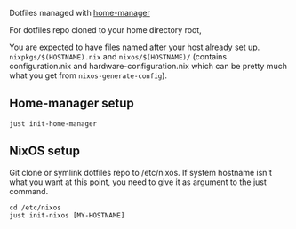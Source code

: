 Dotfiles managed with [home-manager](https://github.com/rycee/home-manager)

For dotfiles repo cloned to your home directory root,

You are expected to have files named after your host already set up.
`nixpkgs/$(HOSTNAME).nix` and `nixos/$(HOSTNAME)/` (contains configuration.nix
and hardware-configuration.nix which can be pretty much what you get from
`nixos-generate-config`).

## Home-manager setup

    just init-home-manager

## NixOS setup

Git clone or symlink dotfiles repo to /etc/nixos. If system hostname isn't
what you want at this point, you need to give it as argument to the just
command.

    cd /etc/nixos
    just init-nixos [MY-HOSTNAME]

